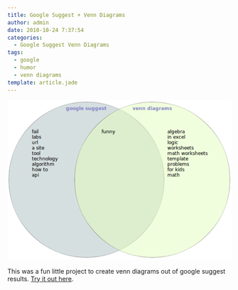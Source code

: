 ```yaml
---
title: Google Suggest + Venn Diagrams
author: admin
date: 2010-10-24 7:37:54
categories:
  - Google Suggest Venn Diagrams
tags: 
  - google
  - humor
  - venn diagrams
template: article.jade
---
```


[![](Screenshot-2.png "Screenshot-2")](http://antimatter15.github.com/venn-google/venn-google.html)

This was a fun little project to create venn diagrams out of google suggest results. [Try it out here](http://antimatter15.github.com/venn-google/venn-google.html).
